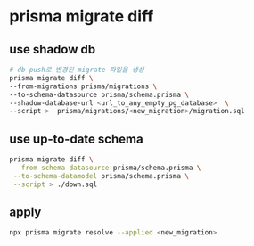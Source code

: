# prisma migrate diff

## use shadow db

```sh
# db push로 변경된 migrate 파일을 생성
prisma migrate diff \
--from-migrations prisma/migrations \
--to-schema-datasource prisma/schema.prisma \
--shadow-database-url <url_to_any_empty_pg_database>  \
--script >  prisma/migrations/<new_migration>/migration.sql
```

## use up-to-date schema

```sh
prisma migrate diff \
 --from-schema-datasource prisma/schema.prisma \
 --to-schema-datamodel prisma/schema.prisma \
 --script > ./down.sql
```

## apply

```sh
npx prisma migrate resolve --applied <new_migration>
```
